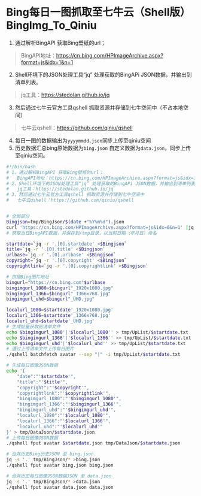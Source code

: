 # Bing每日一图抓取至七牛云（Shell版）BingImg_To_Qiniu

1.  通过解析BingAPI 获取Bing壁纸的url；
>   BingAPI地址：https://cn.bing.com/HPImageArchive.aspx?format=js&idx=1&n=1
2.  Shell环境下的JSON处理工具“jq” 处理获取的BingAPi JSON数据，并输出到清单列表。
>   jq工具：https://stedolan.github.io/jq
3.  然后通过七牛云官方工具qshell 抓取资源并存储到七牛空间中（不占本地空间）
>  七牛云qshell：https://github.com/qiniu/qshell 
4.  每日一图的数据输出为`yyyymmdd.json`同步上传至qiniu空间
5.  历史数据汇总bing原始数据为`bing.json` 自定义数据为`data.json`，同步上传至qiniu空间。

```bash
#!/bin/bash
# 1、通过解析BingAPI 获取Bing壁纸的url；
#   BingAPI地址：https://cn.bing.com/HPImageArchive.aspx?format=js&idx=1&n=1
# 2、Shell环境下的JSON处理工具“jq” 处理获取的BingAPi JSON数据，并输出到清单列表。
#   jq工具：https://stedolan.github.io/jq
# 3、然后通过七牛云官方工具qshell 抓取资源并存储到七牛空间中
#   七牛云qshell：https://github.com/qiniu/qshell 


# 全局部分
Bingjson=tmp/BingJson/$(date +"%Y%m%d").json
curl 'https://cn.bing.com/HPImageArchive.aspx?format=js&idx=0&n=1' |jq '[.images[0]]' > $Bingjson
# 获取当日BingAPI数据，并保存到/tmp目录，以当前日期（年月日）命名

startdate=`jq -r '.[0].startdate' <$Bingjson`
title=`jq -r '.[0].title' <$Bingjson`
urlbase=`jq -r '.[0].urlbase' <$Bingjson`
copyright=`jq -r '.[0].copyright' <$Bingjson`
copyrightlink=`jq -r '.[0].copyrightlink' <$Bingjson`

# 拼接Bing图片地址
bingurl="https://cn.bing.com"$urlbase
bingimgurl_1080=$bingurl"_1920x1080.jpg"
bingimgurl_1366=$bingurl"_1366x768.jpg"
bingimgurl_uhd=$bingurl"_UHD.jpg"

localurl_1080=$startdate'_1920x1080.jpg'
localurl_1366=$startdate'_1366x768.jpg'
localurl_uhd=$startdate'_UHD.jpg'
# 生成批量获取到清单文件
echo $bingimgurl_1080'|'$localurl_1080'' > tmp/UpList/$startdate.txt
echo $bingimgurl_1366'|'$localurl_1366'' >> tmp/UpList/$startdate.txt
echo $bingimgurl_uhd'|'$localurl_uhd'' >> tmp/UpList/$startdate.txt
# 通过上传清单文件上传每日图片
./qshell batchfetch avatar --sep "|" -i tmp/UpList/$startdate.txt

# 生成每日图像JSON数据
echo '{
    "date":"'$startdate'",
    "title":"'$title'",
    "copyright":"'$copyright'",
    "copyrightlink":"'$copyrightlink'",
    "bingimgurl_1080":"'$bingimgurl_1080'",
    "bingimgurl_1366":"'$bingimgurl_1366'",
    "bingimgurl_uhd":"'$bingimgurl_uhd'",
    "localurl_1080":"'$localurl_1080'",
    "localurl_1366":"'$localurl_1366'",
    "localurl_uhd":"'$localurl_uhd'"
}' > tmp/DataJson/$startdate.json
# 上传每日图像JSON数据
./qshell fput avatar $startdate.json tmp/DataJson/$startdate.json

# 合并历史Bing历史JSON 至 bing.json
jq -s '.' tmp/BingJson/* >bing.json
./qshell fput avatar bing.json bing.json

# 合并历史每日图像JSON数据JSON 至 data.json
jq -s '.' tmp/BingJson/* >data.json
./qshell fput avatar data.json data.json


```
